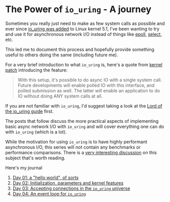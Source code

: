 #  The Power of `io_uring` - A journey

Sometimes you really just need to make as few system calls as possible and ever since [io_uring was added](https://en.wikipedia.org/wiki/Io_uring) to Linux kernel 5.1, I've been wanting to try and use it for asynchronous network I/O instead of things like [epoll](https://man7.org/linux/man-pages/man7/epoll.7.html), [select](https://man7.org/linux/man-pages/man2/select.2.html), etc.

This led me to document this process and hopefully provide something useful to others doing the same (including future me).

For a very brief introduction to what `io_uring` is, here's a quote from [kernel patch](https://git.kernel.dk/cgit/linux-block/commit/?h=for-next&id=2b188cc1bb857a9d4701ae59aa7768b5124e262e) introducing the feature:

> With this setup, it's possible to do async IO with a single system call. Future developments will enable polled IO with this interface, and polled submission as well. The latter will enable an application to do IO without doing ANY system calls at all.

If you are not familiar with `io_uring`, I'd suggest taking a look at the [Lord of the io_uring guide](https://unixism.net/loti/index.html) first.

The posts that follow discuss the more practical aspects of implementing basic async network I/O with `io_uring` and will cover everything one can do with `io_uring` (which is a lot).

While the motivation for using `io_uring` is to have highly performant asynchronous I/O, this series will not contain any benchmarks or performance comparisons. There is a [very interesting discussion](https://github.com/axboe/liburing/issues/189) on this subject that's worth reading.

Here's my journal
1. [Day 01: a "hello world", of sorts](io_uring_journal_day01.md)
1. [Day 02: Initialization, parameters and kernel features](io_uring_journal_day02.md)
1. [Day 03: Accepting connections in the `io_uring` universe](io_uring_journal_day03.md)
1. [Day 04: An event loop for `io_uring`](io_uring_journal_day04.md)
